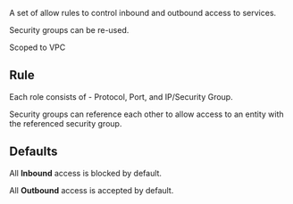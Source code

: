 
A set of allow rules to control inbound and outbound access to services.

Security groups can be re-used.

Scoped to VPC


## Rule

Each role consists of - Protocol, Port, and IP/Security Group.

Security groups can reference each other to allow access to an entity with the referenced security group.


## Defaults

All **Inbound** access is blocked by default.

All **Outbound** access is accepted by default.

